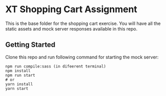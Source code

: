 # XT Shopping Cart Assignment

This is the base folder for the shopping cart exercise. You will have all the static assets and mock server responses available in this repo.

## Getting Started
Clone this repo and run following command for starting the mock server:

```
npm run compile:sass (in difeerent terminal)
npm install
npm run start
# or
yarn install
yarn start
```


